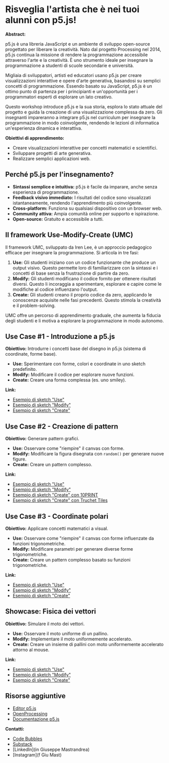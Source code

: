 # Risveglia l'artista che è nei tuoi alunni con p5.js!

**Abstract:**

p5.js è una libreria JavaScript e un ambiente di sviluppo open-source progettato per liberare la creatività. Nato dal progetto Processing nel 2014, p5.js continua la missione di rendere la programmazione accessibile attraverso l'arte e la creatività.  È uno strumento ideale per insegnare la programmazione a studenti di scuole secondarie e università.

Migliaia di sviluppatori, artisti ed educatori usano p5.js per creare visualizzazioni interattive e opere d'arte generativa, basandosi su semplici concetti di programmazione. Essendo basato su JavaScript, p5.js è un ottimo punto di partenza per i principianti e un'opportunità per i programmatori esperti di esplorare un lato creativo.

Questo workshop introduce p5.js e la sua storia, esplora lo stato attuale del progetto e guida la creazione di una visualizzazione complessa da zero. Gli insegnanti impareranno a integrare p5.js nel curriculum per insegnare la programmazione in modo coinvolgente, rendendo le lezioni di informatica un'esperienza dinamica e interattiva.

**Obiettivi di apprendimento:**

* Creare visualizzazioni interattive per concetti matematici e scientifici.
* Sviluppare progetti di arte generativa.
* Realizzare semplici applicazioni web.

## Perché p5.js per l'insegnamento?

* **Sintassi semplice e intuitiva:** p5.js è facile da imparare, anche senza esperienza di programmazione.
* **Feedback visivo immediato:**  I risultati del codice sono visualizzati istantaneamente, rendendo l'apprendimento più coinvolgente.
* **Cross-platform:** Funziona su qualsiasi dispositivo con un browser web.
* **Community attiva:**  Ampia comunità online per supporto e ispirazione.
* **Open-source:** Gratuito e accessibile a tutti.

## Il framework Use-Modify-Create (UMC)

Il framework UMC, sviluppato da Iren Lee, è un approccio pedagogico efficace per insegnare la programmazione.  Si articola in tre fasi:

1. **Use:** Gli studenti iniziano con un codice funzionante che produce un output visivo. Questo permette loro di  familiarizzare con la sintassi e i concetti di base senza la frustrazione di partire da zero.
2. **Modify:** Gli studenti modificano il codice fornito per ottenere risultati diversi. Questo li incoraggia a sperimentare, esplorare e capire come le modifiche al codice influenzano l'output.
3. **Create:** Gli studenti creano il proprio codice da zero, applicando le conoscenze acquisite nelle fasi precedenti. Questo stimola la creatività e il problem-solving.

UMC offre un percorso di apprendimento graduale, che aumenta la fiducia degli studenti e li motiva a esplorare la programmazione in modo autonomo.

## Use Case #1 - Introduzione a p5.js

**Obiettivo:**  Introdurre i concetti base del disegno in p5.js (sistema di coordinate, forme base).

* **Use:** Sperimentare con forme, colori e coordinate in uno sketch predefinito.
* **Modify:**  Modificare il codice per esplorare nuove funzioni.
* **Create:** Creare una forma complessa (es. uno smiley).

**Link:**

* [Esempio di sketch "Use"](https://editor.p5js.org/giumast/sketches/VWZe6XNbh)
* [Esempio di sketch "Modify"](https://editor.p5js.org/giumast/sketches/SdRAq6PsU)
* [Esempio di sketch "Create"](https://editor.p5js.org/giumast/sketches/LQ87WlAJF)

## Use Case #2 - Creazione di pattern

**Obiettivo:**  Generare pattern grafici.

* **Use:** Osservare come "riempire" il canvas con forme.
* **Modify:** Modificare la figura disegnata con `random()` per generare nuove figure.
* **Create:** Creare un pattern complesso.

**Link:**

* [Esempio di sketch "Use"](https://editor.p5js.org/giumast/sketches/-rnR0nNJd)
* [Esempio di sketch "Modify"](https://editor.p5js.org/giumast/sketches/oo85JN3PE)
* [Esempio di sketch "Create" con 10PRINT](https://editor.p5js.org/giumast/sketches/163lg-bHO)
* [Esempio di sketch "Create" con Truchet Tiles](https://editor.p5js.org/giumast/sketches/ZP9BsIrAUa)

## Use Case #3 - Coordinate polari

**Obiettivo:** Applicare concetti matematici a visual.

* **Use:**  Osservare come "riempire" il canvas con forme influenzate da funzioni trigonometriche.
* **Modify:**  Modificare parametri per generare diverse forme trigonometriche.
* **Create:** Creare un pattern complesso basato su funzioni trigonometriche.

**Link:**

* [Esempio di sketch "Use"](https://editor.p5js.org/giumast/sketches/-x-kPoU5E)
* [Esempio di sketch "Modify"](https://editor.p5js.org/giumast/sketches/NvYm-k6A5u)
* [Esempio di sketch "Create"](https://editor.p5js.org/giumast/sketches/ScZqYxxE2)

## Showcase: Fisica dei vettori

**Obiettivo:**  Simulare il moto dei vettori.

* **Use:** Osservare il moto uniforme di un pallino.
* **Modify:** Implementare il moto uniformemente accelerato.
* **Create:**  Creare un insieme di pallini con moto uniformemente accelerato attorno al mouse.

**Link:**

* [Esempio di sketch "Use"](https://editor.p5js.org/giumast/sketches/KJ3uC4y-z)
* [Esempio di sketch "Modify"](https://editor.p5js.org/giumast/sketches/8GJNEMt6W)
* [Esempio di sketch "Create"](https://editor.p5js.org/giumast/sketches/3aEFlyiva)

## Risorse aggiuntive

* [Editor p5.js](https://editor.p5js.org/)
* [OpenProcessing](https://openprocessing.org/)
* [Documentazione p5.js](https://p5js.org/reference/)

**Contatti:**

* [Code Bubbles](giumast.substack.com)
* [Substack](giu.mast)
* [LinkedIn](in Giuseppe Mastrandrea)
* [Instagram](f Giu Mast)
